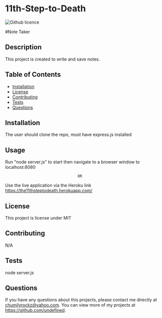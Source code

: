 # 11th-Step-to-Death
![Github licence](http://img.shields.io/badge/license-MIT-blue.svg)

#Note Taker

## Description 
This project is created to write and save notes.
## Table of Contents
* [Installation](#installation)
* [License](#license)
* [Contributing](#contributing)
* [Tests](#tests)
* [Questions](#questions)
    
## Installation 
The user should clone the repo, must have express.js installed

## Usage 
Run "node server.js" to start then navigate to a browser window to localhost:8080

                                     OR
                                     
Use the live application via the Heroku link https://the11thsteptodeath.herokuapp.com/



## License 
This project is license under MIT

## Contributing 
N/A

## Tests
node server.js
    
## Questions
If you have any questions about this projects, please contact me directly at chumilyrockz@yahoo.com. You can view more of my projects at https://github.com/undefined.
  
